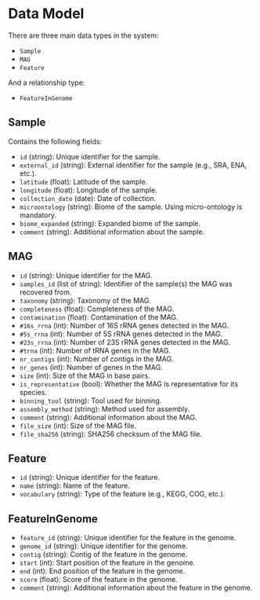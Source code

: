 # Data Model

There are three main data types in the system:

- `Sample`
- `MAG`
- `Feature`

And a relationship type:

- `FeatureInGenome`

## Sample

Contains the following fields:

- `id` (string): Unique identifier for the sample.
- `external_id` (string): External identifier for the sample (e.g., SRA, ENA, etc.).
- `latitude` (float): Latitude of the sample.
- `longitude` (float): Longitude of the sample.
- `collection_date` (date): Date of collection.
- `microontology` (string): Biome of the sample. Using micro-ontology is mandatory.
- `biome_expanded` (string): Expanded biome of the sample.
- `comment` (string): Additional information about the sample.

## MAG

- `id` (string): Unique identifier for the MAG.
- `samples_id` (list of string): Identifier of the sample(s) the MAG was recovered from.
- `taxonomy` (string): Taxonomy of the MAG.
- `completeness` (float): Completeness of the MAG.
- `contamination` (float): Contamination of the MAG.
- `#16s_rrna` (int): Number of 16S rRNA genes detected in the MAG.
- `#5s_rrna` (int): Number of 5S rRNA genes detected in the MAG.
- `#23s_rrna` (int): Number of 23S rRNA genes detected in the MAG.
- `#trna` (int): Number of tRNA genes in the MAG.
- `nr_contigs` (int): Number of contigs in the MAG.
- `nr_genes` (int): Number of genes in the MAG.
- `size` (int): Size of the MAG in base pairs.
- `is_representative` (bool): Whether the MAG is representative for its species.
- `binning_tool` (string): Tool used for binning.
- `assembly_method` (string): Method used for assembly.
- `comment` (string): Additional information about the MAG.
- `file_size` (int): Size of the MAG file.
- `file_sha256` (string): SHA256 checksum of the MAG file.

## Feature

- `id` (string): Unique identifier for the feature.
- `name` (string): Name of the feature.
- `vocabulary` (string): Type of the feature (e.g., KEGG, COG, etc.).

## FeatureInGenome

- `feature_id` (string): Unique identifier for the feature in the genome.
- `genome_id` (string): Unique identifier for the genome.
- `contig` (string): Contig of the feature in the genome.
- `start` (int): Start position of the feature in the genome.
- `end` (int): End position of the feature in the genome.
- `score` (float): Score of the feature in the genome.
- `comment` (string): Additional information about the feature in the genome.
